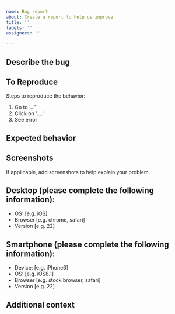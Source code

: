 ```yaml
---
name: Bug report
about: Create a report to help us improve
title: ''
labels: ''
assignees: ''

---
```


## Describe the bug


## To Reproduce

Steps to reproduce the behavior:
1. Go to '...'
1. Click on '....'
1. See error

## Expected behavior


## Screenshots
If applicable, add screenshots to help explain your problem.

## Desktop (please complete the following information):
 - OS: [e.g. iOS]
 - Browser [e.g. chrome, safari]
 - Version [e.g. 22]

## Smartphone (please complete the following information):
 - Device: [e.g. iPhone6]
 - OS: [e.g. iOS8.1]
 - Browser [e.g. stock browser, safari]
 - Version [e.g. 22]

## Additional context
